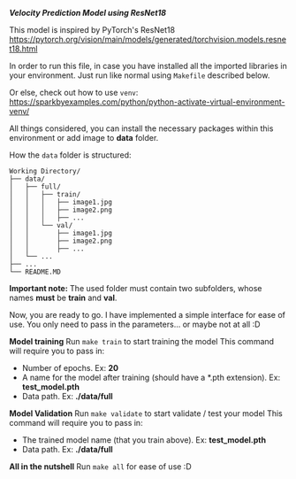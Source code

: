 ***Velocity Prediction Model using ResNet18***

This model is inspired by PyTorch's ResNet18 
<a>https://pytorch.org/vision/main/models/generated/torchvision.models.resnet18.html</a>

In order to run this file, in case you have installed all the imported libraries in your environment. Just run like normal using <code>Makefile</code> described below. 

Or else, check out how to use <code>venv</code>:
<a>https://sparkbyexamples.com/python/python-activate-virtual-environment-venv/</a>

All things considered, you can install the necessary packages within this environment or add image to <b>data</b> folder.

How the <code>data</code> folder is structured:
```
Working Directory/
├── data/
│   ├── full/
│   │   ├── train/
│   │   │   ├── image1.jpg
│   │   │   ├── image2.png
│   │   │   ├── ...
│   │   └── val/
│   │       ├── image1.jpg
│   │       ├── image2.png
│   │       ├── ...
│   └── ...
├── ...
└── README.MD
```
**Important note:** The used folder must contain two subfolders, whose names **must** be **train** and **val**.

Now, you are ready to go. I have implemented a simple interface for ease of use. You only need to pass in the parameters... or maybe not at all :D 

**Model training**
Run <code>make train</code> to start training the model
This command will require you to pass in:
<ul>
    <li>Number of epochs. Ex: <b>20</b></li>
    <li>A name for the model after training (should have a *.pth extension). Ex: <b>test_model.pth</b></li>
    <li>Data path. Ex: <b>./data/full</b></li>
</ul>

**Model Validation**
Run <code>make validate</code> to start validate / test your model
This command will require you to pass in:
<ul>
    <li>The trained model name (that you train above). Ex: <b>test_model.pth</b></li>
    <li>Data path. Ex: <b>./data/full</b></li>
</ul>

**All in the nutshell**
Run <code>make all</code> for ease of use :D